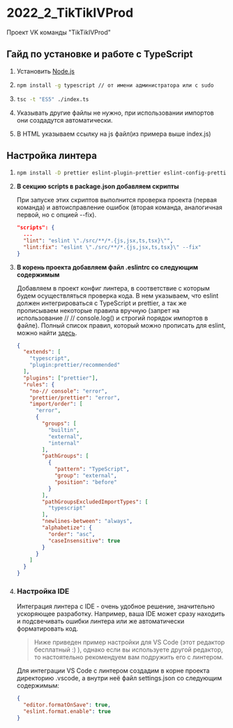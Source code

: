 # 2022_2_TikTikIVProd
Проект VK команды "TikTikIVProd"

## Гайд по установке и работе с TypeScript
1. Установить [Node.js](https://nodejs.org/en/)

2. ```bash
   npm install -g typescript // от имени администратора или с sudo
   ```

3. ```bash
   tsc -t "ES5" ./index.ts
   ```

4. Указывать другие файлы не нужно, при использовании импортов они создадутся автоматически.

5. В HTML указываем ссылку на js файл(из примера выше index.js)

## Настройка линтера

1. ```bash
   npm install -D prettier eslint-plugin-prettier eslint-config-prettier
   ```

2. **В секцию scripts в package.json добавляем скрипты**

   При запуске этих скриптов выполнится проверка проекта (первая команда) и автоисправление ошибок (вторая команда, аналогичная первой, но с опцией --fix).

   ```json
   "scripts": {
     ...
     "lint": "eslint \"./src/**/*.{js,jsx,ts,tsx}\"",
     "lint:fix": "eslint \"./src/**/*.{js,jsx,ts,tsx}\" --fix"
   }
   ```

3. **В корень проекта добавляем файл .eslintrc со следующим содержимым**

   Добавляем в проект конфиг линтера, в соответствие с которым будем осуществляться проверка кода. В нем указываем, что eslint должен интегрироваться с TypeScript и prettier, а так же прописываем некоторые правила вручную (запрет на использование // // console.log() и строгий порядок импортов в файле). Полный список правил, который можно прописать для eslint, можно найти [здесь](https://eslint.org/docs/latest/rules/).

   ```json
   {
     "extends": [
       "typescript",
       "plugin:prettier/recommended"
     ],
     "plugins": ["prettier"],
     "rules": {
       "no-// console": "error",
       "prettier/prettier": "error",
       "import/order": [
         "error",
         {
           "groups": [
             "builtin",
             "external",
             "internal"
           ],
           "pathGroups": [
             {
               "pattern": "TypeScript",
               "group": "external",
               "position": "before"
             }
           ],
           "pathGroupsExcludedImportTypes": [
             "typescript"
           ],
           "newlines-between": "always",
           "alphabetize": {
             "order": "asc",
             "caseInsensitive": true
           }
         }
       ]
     }
   }
   ```

4. ### **Настройка IDE**

   Интеграция линтера с IDE - очень удобное решение, значительно ускоряющее разработку. Например, ваша IDE может сразу находить и подсвечивать ошибки линтера или же автоматически форматировать код.

   > Ниже приведен пример настройки для VS Code (этот редактор бесплатный :) ), однако если вы используете другой редактор, то настоятельно рекомендуем вам подружить его с линтером.

   Для интеграции VS Code c линтером создадим в корне проекта директорию .vscode, а внутри неё файл settings.json со следующим содержимым:

   ```json
   {
     "editor.formatOnSave": true,
     "eslint.format.enable": true
   }
   ```

